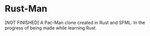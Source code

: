 # Rust-Man
[NOT FINISHED] A Pac-Man clone created in Rust and SFML. In the progress of being made while learning Rust.
